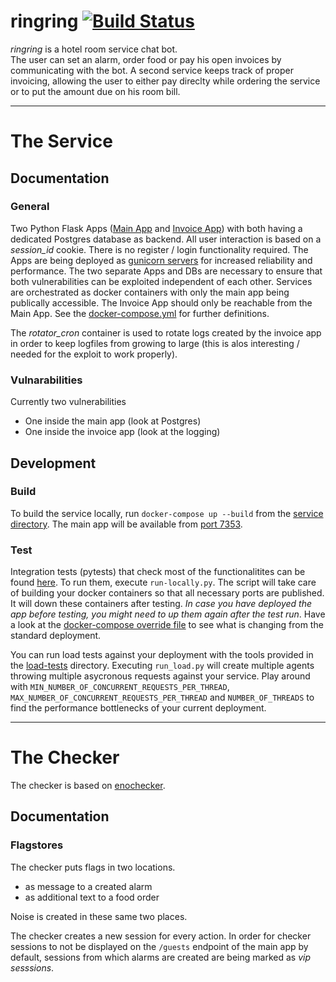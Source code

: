 # ringring [![Build Status](https://droneci.sect.tu-berlin.de/api/badges/enowars/enowars4-service-ringring/status.svg)](https://droneci.sect.tu-berlin.de/enowars/enowars4-service-ringring)
*ringring* is a hotel room service chat bot. <br>
The user can set an alarm, order food or pay his open invoices by communicating with the bot. 
A second service keeps track of proper invoicing, allowing the user to either pay direclty while ordering
the service or to put the amount due on his room bill.

---
# The Service
## Documentation
### General
Two Python Flask Apps ([Main App](service/App) and [Invoice App](service/InvoiceApp)) with both having a dedicated Postgres database as backend. All user interaction is based on a *session_id* cookie. There is no register / login functionality required.
The Apps are being deployed as [gunicorn servers](https://gunicorn.org/) for increased reliability and performance. 
The two separate Apps and DBs are necessary to ensure that both vulnerabilities can be exploited independent of each other.
Services are orchestrated as docker containers with only the main app being publically accessible. The Invoice 
App should only be reachable from the Main App. See the [docker-compose.yml](service/docker-compose.yml) for further definitions. 

The *rotator_cron* container is used to rotate logs created by the invoice app in order to keep logfiles from growing to large (this is alos interesting / needed for the exploit to work properly).

### Vulnarabilities
Currently two vulnerabilities
- One inside the main app (look at Postgres)
- One inside the invoice app (look at the logging)
   

## Development
### Build
To build the service locally, run `docker-compose up --build` from the [service directory](/service/). The main app will be available from [port 7353](http://localhost:7353/).

### Test
Integration tests (pytests) that check most of the functionalitites can be found [here](tests/integration-tests/). 
To run them, execute `run-locally.py`. The script will take care of building your docker containers so that all necessary ports are published. It will down these containers after testing. *In case you have deployed the app before testing, you might need to up them again after the test run*. Have a look at the [docker-compose override file](tests/integration-tests/docker-compose.override.yml) to see what is changing from the standard deployment.

You can run load tests against your deployment with the tools provided in the [load-tests](/tests/load-tests) directory. Executing `run_load.py` will create multiple agents throwing multiple asycronous requests against your service. Play around with `MIN_NUMBER_OF_CONCURRENT_REQUESTS_PER_THREAD`, `MAX_NUMBER_OF_CONCURRENT_REQUESTS_PER_THREAD` and `NUMBER_OF_THREADS` to find the performance bottlenecks of your current deployment.

---
# The Checker
The checker is based on [enochecker](https://github.com/enowars/enochecker).

## Documentation
### Flagstores
The checker puts flags in two locations.
- as message to a created alarm
- as additional text to a food order

Noise is created in these same two places. 

The checker creates a new session for every action. In order for checker sessions to not be displayed on the `/guests` endpoint of the main app by default, sessions from which alarms are created are being marked as *vip sesssions*.


 
